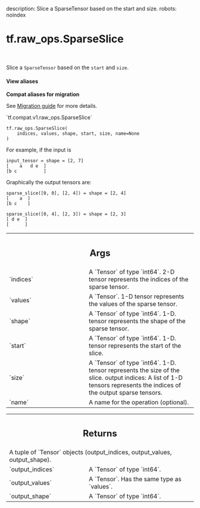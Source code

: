 description: Slice a SparseTensor based on the start and size.
robots: noindex

# tf.raw_ops.SparseSlice

<!-- Insert buttons and diff -->

<table class="tfo-notebook-buttons tfo-api nocontent" align="left">

</table>



Slice a `SparseTensor` based on the `start` and `size`.

<section class="expandable">
  <h4 class="showalways">View aliases</h4>
  <p>
<b>Compat aliases for migration</b>
<p>See
<a href="https://www.tensorflow.org/guide/migrate">Migration guide</a> for
more details.</p>
<p>`tf.compat.v1.raw_ops.SparseSlice`</p>
</p>
</section>

<pre class="devsite-click-to-copy prettyprint lang-py tfo-signature-link">
<code>tf.raw_ops.SparseSlice(
    indices, values, shape, start, size, name=None
)
</code></pre>



<!-- Placeholder for "Used in" -->

For example, if the input is

    input_tensor = shape = [2, 7]
    [    a   d e  ]
    [b c          ]

Graphically the output tensors are:

    sparse_slice([0, 0], [2, 4]) = shape = [2, 4]
    [    a  ]
    [b c    ]

    sparse_slice([0, 4], [2, 3]) = shape = [2, 3]
    [ d e  ]
    [      ]

<!-- Tabular view -->
 <table class="responsive fixed orange">
<colgroup><col width="214px"><col></colgroup>
<tr><th colspan="2"><h2 class="add-link">Args</h2></th></tr>

<tr>
<td>
`indices`
</td>
<td>
A `Tensor` of type `int64`.
2-D tensor represents the indices of the sparse tensor.
</td>
</tr><tr>
<td>
`values`
</td>
<td>
A `Tensor`. 1-D tensor represents the values of the sparse tensor.
</td>
</tr><tr>
<td>
`shape`
</td>
<td>
A `Tensor` of type `int64`.
1-D. tensor represents the shape of the sparse tensor.
</td>
</tr><tr>
<td>
`start`
</td>
<td>
A `Tensor` of type `int64`.
1-D. tensor represents the start of the slice.
</td>
</tr><tr>
<td>
`size`
</td>
<td>
A `Tensor` of type `int64`.
1-D. tensor represents the size of the slice.
output indices: A list of 1-D tensors represents the indices of the output
sparse tensors.
</td>
</tr><tr>
<td>
`name`
</td>
<td>
A name for the operation (optional).
</td>
</tr>
</table>



<!-- Tabular view -->
 <table class="responsive fixed orange">
<colgroup><col width="214px"><col></colgroup>
<tr><th colspan="2"><h2 class="add-link">Returns</h2></th></tr>
<tr class="alt">
<td colspan="2">
A tuple of `Tensor` objects (output_indices, output_values, output_shape).
</td>
</tr>
<tr>
<td>
`output_indices`
</td>
<td>
A `Tensor` of type `int64`.
</td>
</tr><tr>
<td>
`output_values`
</td>
<td>
A `Tensor`. Has the same type as `values`.
</td>
</tr><tr>
<td>
`output_shape`
</td>
<td>
A `Tensor` of type `int64`.
</td>
</tr>
</table>


